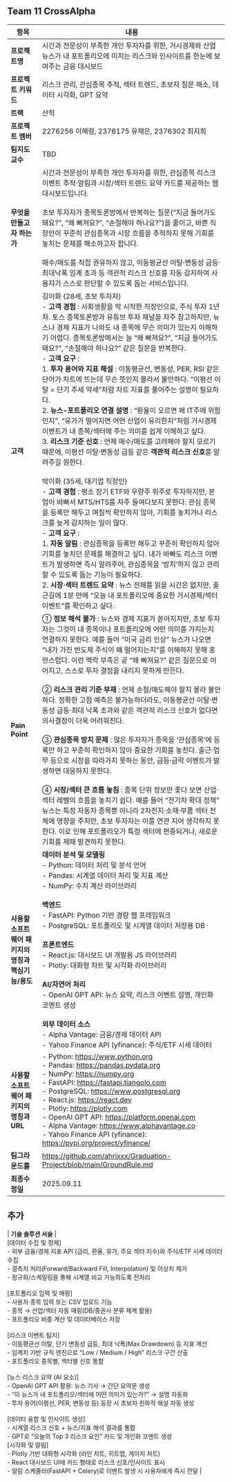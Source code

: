 ## Team 11 CrossAlpha

| 항목 | 내용 |
|---|---|
| **프로젝트명** | 시간과 전문성이 부족한 개인 투자자를 위한, 거시경제와 산업 뉴스가 내 포트폴리오에 미치는 리스크와 인사이트를 한눈에 보여주는 금융 대시보드 |
| **프로젝트 키워드** | 리스크 관리, 관심종목 추적, 섹터 트렌드, 초보자 질문 해소, 데이터 시각화, GPT 요약 |
| **트랙** | 산학 |
| **프로젝트 멤버** | 2276256 이혜령, 2376175 유채은, 2376302 최지희 |
| **팀지도 교수** | TBD |
| **무엇을 만들고자 하는가** | 시간과 전문성이 부족한 개인 투자자를 위한, 관심종목 리스크 이벤트 추적·알림과 시장/섹터 트렌드 요약 카드를 제공하는 웹 대시보드입니다.<br><br>초보 투자자가 종목토론방에서 반복하는 질문(“지금 들어가도 돼요?”, “왜 빠져요?”, “손절해야 하나요?”)을 줄이고, 바쁜 직장인이 꾸준히 관심종목과 시장 흐름을 추적하지 못해 기회를 놓치는 문제를 해소하고자 합니다.<br><br>매수/매도를 직접 권유하지 않고, 이동평균선 이탈·변동성 급등·최대낙폭 임계 초과 등 객관적 리스크 신호를 자동 감지하여 사용자가 스스로 판단할 수 있도록 돕는 서비스입니다. |
| **고객** | 김이화 (28세, 초보 투자자)<br>- **고객 경험** : 사회생활을 막 시작한 직장인으로, 주식 투자 1년 차. 토스 종목토론방과 유튜브 투자 채널을 자주 참고하지만, 뉴스나 경제 지표가 나와도 내 종목에 무슨 의미가 있는지 이해하기 어렵다. 종목토론방에서는 늘 “왜 빠져요?”, “지금 들어가도 돼요?”, “손절해야 하나요?” 같은 질문을 반복한다.<br>- **고객 요구** :<br>1. **투자 용어와 지표 해설** : 이동평균선, 변동성, PER, RSI 같은 단어가 차트에 뜨는데 무슨 뜻인지 몰라서 불안하다. “이평선 이탈 = 단기 추세 약세”처럼 차트 지표를 풀어주는 설명이 필요하다.<br>2. **뉴스-포트폴리오 연결 설명** : “환율이 오르면 왜 IT주에 위험인지”, “유가가 떨어지면 어떤 산업이 유리한지”처럼 거시경제 이벤트가 내 종목/섹터에 주는 의미를 쉽게 이해하고 싶다.<br>3. **리스크 기준 신호** : 언제 매수/매도를 고려해야 할지 모르기 때문에, 이평선 이탈·변동성 급등 같은 **객관적 리스크 신호**를 알려주길 원한다.<br><br>박이화 (35세, 대기업 직장인)<br>- **고객 경험** : 평소 장기 ETF와 우량주 위주로 투자하지만, 본업이 바빠서 MTS/HTS를 자주 들여다보지 못한다. 관심 종목을 등록만 해두고 며칠씩 확인하지 않아, 기회를 놓치거나 리스크를 늦게 감지하는 일이 많다.<br>- **고객 요구** :<br>1. **자동 알림** : 관심종목을 등록만 해두고 꾸준히 확인하지 않아 기회를 놓치던 문제를 해결하고 싶다. 내가 바빠도 리스크 이벤트가 발생하면 즉시 알려주어, 관심종목을 ‘방치’하지 않고 관리할 수 있도록 돕는 기능이 필요하다.<br>2. **시장·섹터 트렌드 요약** : 뉴스 전체를 읽을 시간은 없지만, 출근길에 1분 만에 “오늘 내 포트폴리오에 중요한 거시경제/섹터 이벤트”를 확인하고 싶다. |
| **Pain Point** | ① **정보 해석 불가** : 뉴스와 경제 지표가 쏟아지지만, 초보 투자자는 그것이 내 종목이나 포트폴리오에 어떤 의미를 가지는지 연결하지 못한다. 예를 들어 “미국 금리 인상” 뉴스가 나오면 “내가 가진 반도체 주식이 왜 떨어지는지”를 이해하지 못해 혼란스럽다. 이런 맥락 부족은 곧 “왜 빠져요?” 같은 질문으로 이어지고, 스스로 투자 결정을 내리지 못하게 만든다.<br><br>② **리스크 관리 기준 부재** : 언제 손절/매도해야 할지 몰라 불안하다. 정확한 고점 예측은 불가능하더라도, 이동평균선 이탈·변동성 급등·최대 낙폭 초과와 같은 객관적 리스크 신호가 없다면 의사결정이 더욱 어려워진다.<br><br>③ **관심종목 방치 문제** : 많은 투자자가 종목을 ‘관심종목’에 등록만 하고 꾸준히 확인하지 않아 중요한 기회를 놓친다. 출근·업무 등으로 시장을 따라가지 못하는 동안, 급등·급락 이벤트가 발생하면 대응하지 못한다.<br><br>④ **시장/섹터 큰 흐름 놓침** : 종목 단위 정보만 좇다 보면 산업·섹터 레벨의 흐름을 놓치기 쉽다. 예를 들어 “전기차 확대 정책” 뉴스는 특정 자동차 종목뿐 아니라 2차전지·소재·부품 섹터 전체에 영향을 주지만, 초보 투자자는 이를 연관 지어 생각하지 못한다. 이로 인해 포트폴리오가 특정 섹터에 편중되거나, 새로운 기회를 제때 발견하지 못한다. |
| **사용할 소프트웨어 패키지의 명칭과 핵심기능/용도** | **데이터 분석 및 모델링**<br>- Python: 데이터 처리 및 분석 언어<br>- Pandas: 시계열 데이터 처리 및 지표 계산<br>- NumPy: 수치 계산 라이브러리<br><br>**백엔드**<br>- FastAPI: Python 기반 경량 웹 프레임워크<br>- PostgreSQL: 포트폴리오 및 시계열 데이터 저장용 DB<br><br>**프론트엔드**<br>- React.js: 대시보드 UI 개발용 JS 라이브러리<br>- Plotly: 대화형 차트 및 시각화 라이브러리<br><br>**AI/자연어 처리**<br>- OpenAI GPT API: 뉴스 요약, 리스크 이벤트 설명, 개인화 코멘트 생성<br><br>**외부 데이터 소스**<br>- Alpha Vantage: 금융/경제 데이터 API<br>- Yahoo Finance API (yfinance): 주식/ETF 시세 데이터 |
| **사용할 소프트웨어 패키지의 명칭과 URL** | - Python: https://www.python.org<br>- Pandas: https://pandas.pydata.org<br>- NumPy: https://numpy.org<br>- FastAPI: https://fastapi.tiangolo.com<br>- PostgreSQL: https://www.postgresql.org<br>- React.js: https://react.dev<br>- Plotly: https://plotly.com<br>- OpenAI GPT API: https://platform.openai.com<br>- Alpha Vantage: https://www.alphavantage.co<br>- Yahoo Finance API (yfinance): https://pypi.org/project/yfinance/ |
| **팀그라운드룰** | https://github.com/ahrixxx/Graduation-Project/blob/main/GroundRule.md |
| **최종수정일** | 2025.09.11 |


## 추가 

| **기술 솔루션 서술** | 
<br> [데이터 수집 및 정제]<br>- 외부 금융/경제 지표 API (금리, 환율, 유가, 주요 섹터 지수)와 주식/ETF 시세 데이터 수집<br>- 결측치 처리(Forward/Backward Fill, Interpolation) 및 이상치 제거<br>- 정규화/스케일링을 통해 시계열 비교 가능하도록 전처리<br><br>[포트폴리오 입력 및 매핑]<br>- 사용자 종목 입력 또는 CSV 업로드 기능<br>- 종목 → 산업/섹터 자동 매핑(DB/증권사 분류 체계 활용)<br>- 포트폴리오 비중 계산 및 데이터베이스 저장<br><br>[리스크 이벤트 탐지]<br>- 이동평균선 이탈, 단기 변동성 급등, 최대 낙폭(Max Drawdown) 등 지표 계산<br>- 임계치 기반 규칙 엔진으로 “Low / Medium / High” 리스크 구간 산출<br>- 포트폴리오 종목별, 섹터별 신호 통합<br><br>[뉴스·리스크 요약 (AI 요소)]<br>- OpenAI GPT API 활용: 뉴스 기사 → 간단 요약문 생성<br>- “이 뉴스가 내 포트폴리오/섹터에 어떤 의미가 있는가?” → 설명 자동화<br>- 투자 용어(이평선, PER, 변동성 등) 등장 시 초보자 친화적 해설 자동 생성<br><br>[데이터 융합 및 인사이트 생성]<br>- 시계열 리스크 신호 + 뉴스/지표 해석 결과를 통합<br>- GPT로 “오늘의 Top 3 리스크 요인” 카드 및 개인화 코멘트 생성<br>[시각화 및 알림]<br>- Plotly 기반 대화형 시각화 (라인 차트, 히트맵, 게이지 차트)<br>- React 대시보드 UI에 카드 형태로 리스크 신호/인사이트 표시<br>- 알림 스케줄러(FastAPI + Celery)로 이벤트 발생 시 사용자에게 즉시 전달 |
